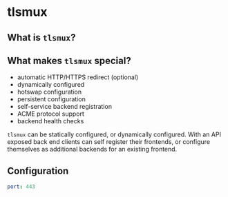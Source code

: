 # tlsmux

## What is `tlsmux`?

## What makes `tlsmux` special? 

* automatic HTTP/HTTPS redirect (optional)
* dynamically configured
* hotswap configuration
* persistent configuration
* self-service backend registration
* ACME protocol support
* backend health checks

`tlsmux` can be statically configured, or dynamically configured. With an API exposed back end clients can self register
their frontends, or configure themselves as additional backends for an existing frontend.




## Configuration

```yaml
port: 443

```
